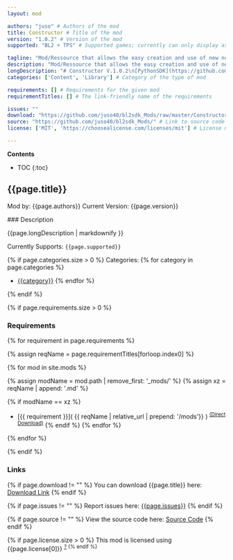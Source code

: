 ```yaml
---
layout: mod

authors: "juso" # Authors of the mod
title: Constructor # Title of the mod
version: "1.0.2" # Version of the mod
supported: "BL2 + TPS" # Supported games; currently can only display as "BL2", "BL2 + TPS", or "TPS"

tagline: "Mod/Ressource that allows the easy creation and use of new non replacing Objects." # A short description of the mod itself.
description: "Mod/Ressource that allows the easy creation and use of new non replacing Objects." # This is set in order to keep the SEO proper
longDescription: "# Constructor V.1.0.2\n[PythonSDK](https://github.com/bl-sdk/PythonSDK) Mod/Ressource that allows the easy creation and use of new non replacing Objects.\n\n## Installation\n1. Download and install [PythonSDK](https://github.com/bl-sdk/PythonSDK)  \n2. Download this mod by downloading the provided `.zip`  \n3. Extract the `.zip` archive into the `/Binaries/Win32/Mods` directory of your game.\n4. To enable the mod go start the game, go to `Mods` menu and press `Enter` on the `Constructor`  \n\n## Installing constructor addons/Non replacing mods\nSimply place the provided files/folders anywhere inside `/Binaries/Win32/Mods/Constructor`.  \nThe names of the files do not really matter, as most mods will add new objects, so they won't overwrite each other and\nshouldn't cause any compatibility issues.  \nIf you do care about load order, the files will be loaded in alphabetical order of their respective directory.\n\n## Using normal text mods alongside of the Constructor\nAs always, use BLCMM to configure your mods and decrease compatibility issues. \nAfter you are done in BLCMM make sure the files extension is `.blcm` and then place the file inside of the `Constructor` directory.  \nIt's basically the same as with constructor addons/Non replacing mods. Load order of the `.blcm` files is again, alphabetically.\nThe `.blcm` mods will then automatically be merged and enabled. \n\n## FAQ\n- Can I use gibbeds Save editor to acquire new objects? \n  - No, all your items will be stored in a `.json` file instead of the `.sav` file the game uses. You can open this `.json` with any text editor and simply give yourself any item you want, but you will need to know the parts object name.\n- Do I need all DLCs to use this mod?\n  - No, you only need the base game. But if you plan on using an addon that uses an DLC item as its base, then you will ofc need the DLC to use this new item.\n- Why does my game crash when I throw a grenade?\n  - This is related to multiple objects having the same name. So you either have a duplicate copy of an addon inside the Constructor directory or one of the addons you use has a bug/duplicate entry.\n- Does this work in coop?\n  - No.\n\n## Getting Addons\n- [Borderlands 2 Reloaded](https://www.nexusmods.com/borderlands2/mods/272) \n adds 20+ new items to the base game, all of which can be farmed from specific sources. Planning on overhauling parts of the vanilla game later on, just wanting to get a beta out. -Created By: SteveKiller568  \n - [TPS Lasers in BL2](https://www.nexusmods.com/borderlands2/mods/281)\n attempts to recreate the Laser weapon category from The Pre-Sequel in BL2.   \n - [MoxxiCard](https://github.com/zondaken/bl2-mods/tree/main/sdk-mods/MoxxiCard)\n   is a simple QoL mod which adds card information to the card about the life steal amount.  \n--------------------------------\n*If you've created a Repo or mod page with your creations message me, and I'll happily add it to this list :)*\n\n### Contact me\n- Discord `juso#6352`\n- Discord servers that can help you:\n  - [Borderlands 2 Modding](https://discord.gg/DK74kjy)\n  - [BL: Exodus](https://discord.gg/tdK5MGK)\n  " # Description of what the mod can do
categories: ['Content', 'Library'] # Category of the type of mod

requirements: [] # Requirements for the given mod
requirementTitles: [] # The link-friendly name of the requirements

issues: ""
download: "https://github.com/juso40/bl2sdk_Mods/raw/master/Constructor/Constructor.zip"
source: "https://github.com/juso40/bl2sdk_Mods/" # Link to source code
license: ['MIT', 'https://choosealicense.com/licenses/mit'] # License name, link about the license from https://choosealicense.com/

---
```

**Contents**
* TOC
{:toc}

## {{page.title}}

Mod by: {{page.authors}}
Current Version: {{page.version}}

<p></p>
### Description

{{page.longDescription | markdownify }}

Currently Supports: `{{page.supported}}`

{% if page.categories.size > 0 %}
Categories:
{% for category in page.categories %}
  * [{{category}}](/types/{{category}})
{% endfor %}
<p></p>
{% endif %}

{% if page.requirements.size > 0 %}
### Requirements

{% for requirement in page.requirements %}

{% assign reqName = page.requirementTitles[forloop.index0] %}

{% for mod in site.mods %}

{% assign modName = mod.path | remove_first: '_mods/' %}
{% assign xz = reqName | append: '.md' %}

{% if modName == xz %}
* [{{ requirement }}]( {{ reqName | relative_url | prepend: '/mods'}} ) <sup>[(Direct Download)]({{mod.download}})</sup>
{% endif %}
{% endfor %}

{% endfor %}
<p></p>
{% endif %}

### Links

{% if page.download != "" %}
You can download {{page.title}} here: [Download Link]({{page.download}})
{% endif %}

{% if page.issues != "" %}
Report issues here: [{{page.issues}}]({{page.issues}})
{% endif %}

{% if page.source != "" %}
View the source code here: [Source Code]({{page.source}})
{% endif %}

{% if page.license.size > 0 %}
This mod is licensed using {{page.license[0]}} <sup>[?]({{page.license[1]}})
{% endif %}
